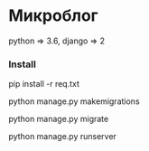 # Микроблог

python => 3.6, django => 2

### Install

pip install -r req.txt

python manage.py makemigrations

python manage.py migrate

python manage.py runserver